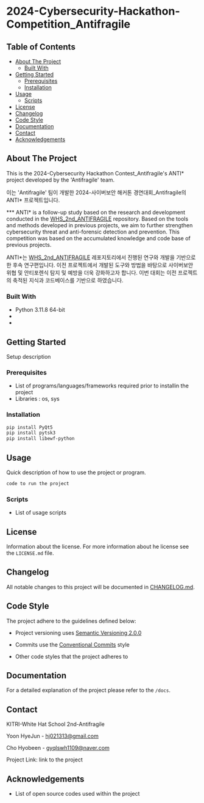 # 2024-Cybersecurity-Hackathon-Competition_Antifragile

## Table of Contents

- [About The Project](#about-the-project)
  - [Built With](#built-with)
- [Getting Started](#getting-started)
  - [Prerequisites](#prerequisites)
  - [Installation](#installation)
- [Usage](#usage)
  - [Scripts](#scripts)
- [License](#license)
- [Changelog](#changelog)
- [Code Style](#code-style)
- [Documentation](#documentation)
- [Contact](#contact)
- [Acknowledgements](#acknowledgements)

## About The Project

This is the 2024-Cybersecurity Hackathon Contest_Antifragile's ANTI* project developed by the 'Antifragile' team.

이는 'Antifragile' 팀이 개발한 2024-사이버보안 해커톤 경연대회_Antifragile의 ANTI* 프로젝트입니다.

*** ANTI* is a follow-up study based on the research and development conducted in the [WHS_2nd_ANTIFRAGILE](https://github.com/swyoo1121/WHS_2nd_ANTIFRAGILE) repository. Based on the tools and methods developed in previous projects, we aim to further strengthen cybersecurity threat and anti-forensic detection and prevention. This competition was based on the accumulated knowledge and code base of previous projects.

ANTI*는 [WHS_2nd_ANTIFRAGILE](https://github.com/swyoo1121/WHS_2nd_ANTIFRAGILE)  레포지토리에서 진행된 연구와 개발을 기반으로 한 후속 연구편입니다. 이전 프로젝트에서 개발된 도구와 방법을 바탕으로 사이버보안 위협 및 안티포렌식 탐지 및 예방을 더욱 강화하고자 합니다. 이번 대회는 이전 프로젝트의 축적된 지식과 코드베이스를 기반으로 하였습니다.


### Built With

- Python 3.11.8 64-bit
- 
- 

## Getting Started

Setup description

### Prerequisites

- List of programs/languages/frameworks required prior to installin the project
- Libraries : os, sys

### Installation

```bash
pip install PyQt5
pip install pytsk3
pip install libewf-python
```

## Usage

Quick description of how to use the project or program.

```bash
code to run the project
```

### Scripts

- List of usage scripts

## License

Information about the license.
For more information about he license see the `LICENSE.md` file.

## Changelog

All notable changes to this project will be documented
in [CHANGELOG.md](https://gitlab.rackhost.hu/rackhost/wp-tudasbazis/-/blob/master/README.md).

## Code Style

The project adhere to the guidelines defined below:

- Project versioning uses [Semantic Versioning 2.0.0](https://semver.org/)
- Commits use the [Conventional Commits](https://www.conventionalcommits.org/en/v1.0.0/) style

- Other code styles that the project adheres to

## Documentation

For a detailed explanation of the project please refer to
the `/docs`.

## Contact

KITRI-White Hat School 2nd-Antifragile

Yoon HyeJun - [hj021313@gmail.com](hj021313@gmail.com)

Cho Hyobeen - [gyqlswh1109@naver.com](gyqlswh1109@naver.com) 

Project Link: link to the project

## Acknowledgements

- List of open source codes used within the project
